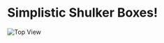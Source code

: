 # Simplistic Shulker Boxes!

![Top View](https://cdn.modrinth.com/data/cached_images/8fffc027ca2005403426d6a3555a49915a06d8e4.png)
